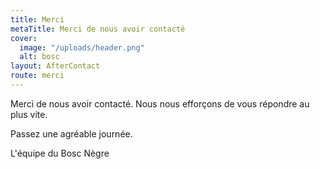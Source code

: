 ```yaml
---
title: Merci
metaTitle: Merci de nous avoir contacté
cover:
  image: "/uploads/header.png"
  alt: bosc
layout: AfterContact
route: merci
---
```


Merci de nous avoir contacté. Nous nous efforçons de vous répondre au plus vite.

Passez une agréable journée.

L'équipe du Bosc Nègre
